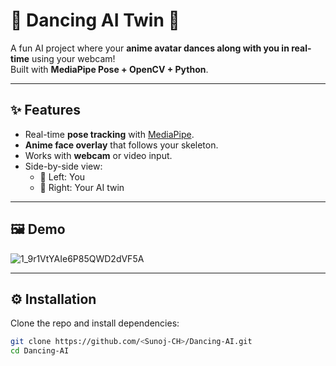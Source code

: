 # 🕺 Dancing AI Twin 🎎

A fun AI project where your **anime avatar dances along with you in real-time** using your webcam!  
Built with **MediaPipe Pose + OpenCV + Python**.  

---

## ✨ Features
- Real-time **pose tracking** with [MediaPipe](https://developers.google.com/mediapipe).  
- **Anime face overlay** that follows your skeleton.  
- Works with **webcam** or video input.  
- Side-by-side view:  
  - 👤 Left: You  
  - 🎎 Right: Your AI twin

---
## 🖼 Demo

![1_9r1VtYAIe6P85QWD2dVF5A](https://github.com/user-attachments/assets/206a8faa-858a-499f-b6a0-9feeff1138cc)

---

## ⚙️ Installation
Clone the repo and install dependencies:

```bash
git clone https://github.com/<Sunoj-CH>/Dancing-AI.git
cd Dancing-AI

